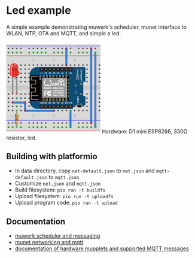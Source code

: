 Led example
===========

A simple example demonstrating muwerk's scheduler, munet interface to WLAN, NTP, OTA and MQTT, and simple a led.

<img src="https://github.com/muwerk/mupplet-core/blob/master/extras/led.png" width="50%" height="30%">
Hardware: D1 mini ESP8266, 330Ω resistor, led.

## Building with platformio

* In data directory, copy `net-default.json` to `net.json` and `mqtt-default.json` to `mqtt.json`
* Customize `net.json` and `mqtt.json`
* Build filesystem: `pio run -t buildfs`
* Upload filesystem: `pio run -t uploadfs`
* Upload program code: `pio run -t upload`

## Documentation

* [muwerk scheduler and messaging](https://github.com/muwerk/muwerk)
* [munet networking and mqtt](https://github.com/muwerk/munet)
* [documentation of hardware mupplets and supported MQTT messages](https://github.com/muwerk/mupplet-core)
